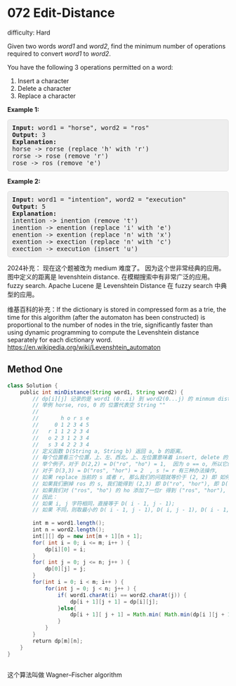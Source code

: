# 072 Edit-Distance

difficulty: Hard

<style>
        section pre{
          background-color: #eee;
          border: 1px solid #ddd;
          padding:10px;
          border-radius: 5px;
        }
      </style>
<section>
<div><p>Given two words <em>word1</em> and <em>word2</em>, find the minimum number of operations required to convert <em>word1</em> to <em>word2</em>.</p>
<p>You have the following 3 operations permitted on a word:</p>
<ol>
	<li>Insert a character</li>
	<li>Delete a character</li>
	<li>Replace a character</li>
</ol>
<p><strong>Example 1:</strong></p>
<pre><strong>Input:</strong> word1 = "horse", word2 = "ros"
<strong>Output:</strong> 3
<strong>Explanation:</strong> 
horse -&gt; rorse (replace 'h' with 'r')
rorse -&gt; rose (remove 'r')
rose -&gt; ros (remove 'e')
</pre>
<p><strong>Example 2:</strong></p>
<pre><strong>Input:</strong> word1 = "intention", word2 = "execution"
<strong>Output:</strong> 5
<strong>Explanation:</strong> 
intention -&gt; inention (remove 't')
inention -&gt; enention (replace 'i' with 'e')
enention -&gt; exention (replace 'n' with 'x')
exention -&gt; exection (replace 'n' with 'c')
exection -&gt; execution (insert 'u')
</pre>
</div></section>
 
2024补充： 现在这个题被改为 medium 难度了。 因为这个世非常经典的应用。
图中定义的距离是 levenshtein distance. 在模糊搜索中有非常广泛的应用。
fuzzy search. Apache Lucene 是 Levenshtein Distance 在 fuzzy search 中典型的应用。

维基百科的补充：If the dictionary is stored in compressed form as a trie, the time for this algorithm (after the automaton has been constructed) is proportional to the number of nodes in the trie, significantly faster than using dynamic programming to compute the Levenshtein distance separately for each dictionary word.
https://en.wikipedia.org/wiki/Levenshtein_automaton


 ## Method One 
 
``` Java
class Solution {
    public int minDistance(String word1, String word2) {
        // dp[i][j] 记录的是 word1 (0...i) 到 word2(0...j) 的 minmum distance;
        // 举例 horse, ros, 0 的 位置代表空 String ""
        // 
        //       h o r s e
        //     0 1 2 3 4 5
        //   r 1 1 2 2 3 4 
        //   o 2 3 1 2 3 4
        //   s 3 4 2 2 3 4 
        // 定义函数 D(String a, String b) 返回 a, b 的距离。
        // 每个位置看三个位置，上、左、西北。上、左位置意味着 insert, delete 的操作，而西北位置是 replace 的操作。
        // 举个例子，对于 D(2,2) = D("ro", "ho") = 1,  因为 o == o, 所以它的操作数等于子问题 D("r","h") 的结果。
        // 对于 D(3,3) = D("ros", "hor") = 2  , s != r 有三种办法操作,
        // 如果 replace 当前的 s 或者 r, 那么我们的问题就等价于 (2, 2) 即 如何 D("ro", "ho") 的结果 + 1。
        // 如果我们删掉 ros 的 s, 我们能得到 (2,3) 即 D("ro", "hor"), 即 D("ro", "hor") + 1；
        // 如果我们对 ("ros", "ho") 的 ho 添加了一位r 得到 ("ros", "hor"), 那么就是 D("ros", "ho") + 1;
        // 因此：
        // 如果 i, j 字符相同，直接等于 D( i - 1, j - 1);
        // 如果 不同，则取最小的 D( i - 1, j - 1), D( i, j - 1), D( i - 1, j ),
        
        int m = word1.length();
        int n = word2.length();
        int[][] dp = new int[m + 1][n + 1];
        for( int i = 0; i <= m; i++ ) {
            dp[i][0] = i;
        }
        for( int j = 0; j <= n; j++ ) {
            dp[0][j] = j;
        }
        for(int i = 0; i < m; i++ ) {
            for(int j = 0; j < n; j++ ) {
                if( word1.charAt(i) == word2.charAt(j)) {
                    dp[i + 1][j + 1] = dp[i][j];
                }else{
                    dp[i + 1][ j + 1] = Math.min( Math.min(dp[i ][j + 1],dp[i + 1][j ] ),dp[i ][j ] ) + 1;
                }
            }
        }
        return dp[m][n];
    }
}
​
```
这个算法叫做 Wagner–Fischer algorithm

